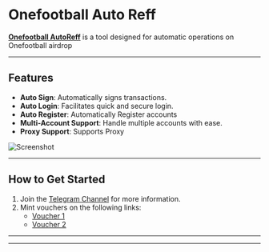 # Onefootball Auto Reff  

**[Onefootball AutoReff](https://ofc.onefootball.com/)** is a tool designed for automatic operations on Onefootball airdrop  

---

## Features  
- **Auto Sign**: Automatically signs transactions.  
- **Auto Login**: Facilitates quick and secure login.  
- **Auto Register**: Automatically Register accounts
- **Multi-Account Support**: Handle multiple accounts with ease.  
- **Proxy Support**: Supports Proxy  

![Screenshot](https://i.ibb.co.com/7VkQQ6M/Cuplikan-layar-2024-12-23-192359.png)  

---

## How to Get Started  
1. Join the [Telegram Channel](https://t.me/sirkel_testnet) for more information.  
2. Mint vouchers on the following links:  
   - [Voucher 1](https://testnet.freee.xyz/manage/abst:0xcF4A0441867E156684CA25B3583D50eE1291e742)  
   - [Voucher 2](https://testnet.freee.xyz/manage/1155/abst:0x581344f60AD6e00c0facF537EECd095da0Aa2D41)  

---


---
